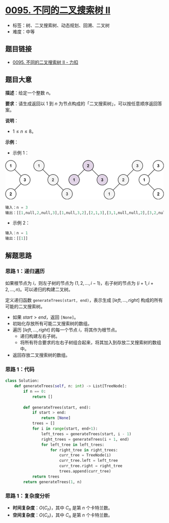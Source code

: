 # [0095. 不同的二叉搜索树 II](https://leetcode.cn/problems/unique-binary-search-trees-ii/)

- 标签：树、二叉搜索树、动态规划、回溯、二叉树
- 难度：中等

## 题目链接

- [0095. 不同的二叉搜索树 II - 力扣](https://leetcode.cn/problems/unique-binary-search-trees-ii/)

## 题目大意

**描述**：给定一个整数 $n$。

**要求**：请生成返回以 $1$ 到 $n$ 为节点构成的「二叉搜索树」，可以按任意顺序返回答案。

**说明**：

- $1 \le n \le 8$。

**示例**：

- 示例 1：

![](../images/20201024009501.jpg)

```python
输入：n = 3
输出：[[1,null,2,null,3],[1,null,3,2],[2,1,3],[3,1,null,null,2],[3,2,null,1]]
```

- 示例 2：

```python
输入：n = 1
输出：[[1]]
```

## 解题思路

### 思路 1：递归遍历

如果根节点为 $i$，则左子树的节点为 $(1, 2, ..., i - 1)$，右子树的节点为 $(i + 1, i + 2, ..., n)$。可以递归的构建二叉树。

定义递归函数 `generateTrees(start, end)`，表示生成 $[left, ..., right]$ 构成的所有可能的二叉搜索树。

- 如果 $start > end$，返回 `[None]`。
- 初始化存放所有可能二叉搜索树的数组。
- 遍历 $[left, ..., right]$ 的每一个节点 $i$，将其作为根节点。
  - 递归构建左右子树。
  - 将所有符合要求的左右子树组合起来，将其加入到存放二叉搜索树的数组中。
- 返回存放二叉搜索树的数组。

### 思路 1：代码

```python
class Solution:
    def generateTrees(self, n: int) -> List[TreeNode]:
        if n == 0:
            return []

        def generateTrees(start, end):
            if start > end:
                return [None]
            trees = []
            for i in range(start, end+1):
                left_trees = generateTrees(start, i - 1)
                right_trees = generateTrees(i + 1, end)
                for left_tree in left_trees:
                    for right_tree in right_trees:
                        curr_tree = TreeNode(i)
                        curr_tree.left = left_tree
                        curr_tree.right = right_tree
                        trees.append(curr_tree)
            return trees
        return generateTrees(1, n)
```

### 思路 1：复杂度分析

- **时间复杂度**：$O(C_n)$，其中 $C_n$ 是第 $n$ 个卡特兰数。
- **空间复杂度**：$O(C_n)$，其中 $C_n$ 是第 $n$ 个卡特兰数。


